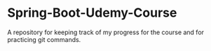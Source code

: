 # Spring-Boot-Udemy-Course
A repository for keeping track of my progress for the course and for practicing git commands.
